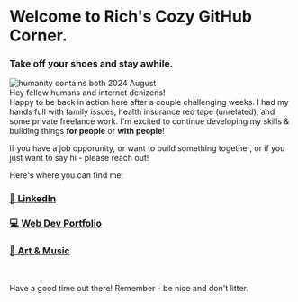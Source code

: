 # Welcome to Rich's Cozy GitHub Corner.
### Take off your shoes and stay awhile.
![humanity contains both](/images/kuon-airwaves-art-crop2.jpg)
2024 August  
Hey fellow humans and internet denizens!  
Happy to be back in action here after a couple challenging weeks. I had my hands full with family issues, health insurance red tape (unrelated), and some private freelance work. I'm excited to continue developing my skills & building things **for people** or **with people**!

If you have a job opporunity, or want to build something together, or if you just want to say hi - please reach out!

Here's where you can find me:
### [:office: LinkedIn](https://www.linkedin.com/in/richbozek "Rich's LinkedIn")
### [:computer: Web Dev Portfolio](https://rbozek.netlify.app "Rich's Portfolio")
### [:musical_note: Art & Music](https://www.richbozek.com "Rich's Art & Music")

<br/>

Have a good time out there! Remember - be nice and don't litter.

<!--
If you're reading this...why are you snooping around here? Don't you have better things to do?

Saved for reference:
**rbozek/rbozek** is special GH repository - its `README.md` (this file) appears on GH profile.
Common usage:
- 🔭 I’m currently working on ...
- 🌱 I’m currently learning ...
- 👯 I’m looking to collaborate on ...
- 🤔 I’m looking for help with ...
- 💬 Ask me about ...
- 📫 How to reach me: ...
- 😄 Pronouns: ...
- ⚡ Fun fact: ...
-->


